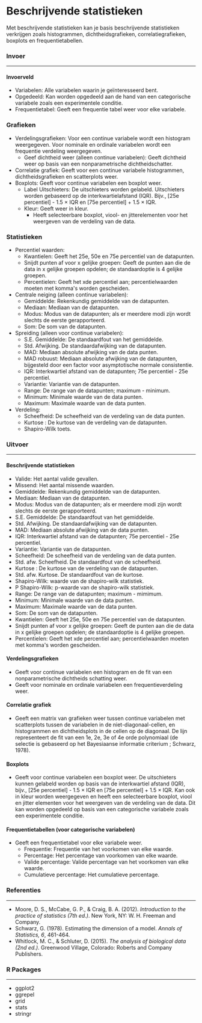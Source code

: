 Beschrijvende statistieken
===

Met beschrijvende statistieken kan je basis beschrijvende statistieken verkrijgen zoals histogrammen, dichtheidsgrafieken, correlatiegrafieken, boxplots en frequentietabellen. 

### Invoer
-------

#### Invoerveld 
- Variabelen: Alle variabelen waarin je geïnteresseerd bent. 
- Opgedeeld: Kan worden opgedeeld aan de hand van een categorische variabele zoals een experimentele conditie. 
- Frequentietabel: Geeft een frequentie tabel weer voor elke variabele.

### Grafieken 
- Verdelingsgrafieken: Voor een continue variabele wordt een histogram weergegeven. Voor nominale en ordinale variabelen wordt een frequentie verdeling weergegeven.
  - Geef dichtheid weer (alleen continue variabelen): Geeft dichtheid weer op basis van een nonparametrische dichtheidschatter. 
- Correlatie grafiek: Geeft voor een continue variabele histogrammen, dichtheidsgrafieken en scatterplots weer. 
- Boxplots: Geeft voor continue variabelen een boxplot weer.
  - Label Uitschieters: De uitschieters worden gelabeld. Uitschieters worden gebaseerd op de interkwartielafstand (IQR). Bijv., [25e percentiel] - 1.5 × IQR en [75e percentiel] +  1.5 × IQR.
  - Kleur: Geeft weer in kleur.
	- Heeft selecteerbare boxplot, viool- en jitterelementen voor het weergeven van de verdeling van de data. 

### Statistieken
- Percentiel waarden: 
  - Kwantielen: Geeft het 25e, 50e en 75e percentiel van de datapunten. 
  - Snijdt punten af voor x gelijke groepen: Geeft de punten aan die de data in x gelijke groepen opdelen; de standaardoptie is 4 gelijke groepen. 
  - Percentielen: Geeft het xde percentiel aan; percentielwaarden moeten met komma's worden gescheiden. 
- Centrale neiging (alleen continue variabelen):
  - Gemiddelde: Rekenkundig gemiddelde van de datapunten.
  - Mediaan: Mediaan van de datapunten.
  - Modus: Modus van de datapunten; als er meerdere modi zijn wordt slechts de eerste gerapporteerd. 
  - Som: De som van de datapunten. 
- Spreiding (alleen voor continue variabelen): 
  - S.E. Gemiddelde: De standaardfout van het gemiddelde. 
  - Std. Afwijking. De standaardafwijking van de datapunten. 
  - MAD: Mediaan absolute afwijking van de data punten. 
  - MAD robuust: Mediaan absolute afwijking van de datapunten, bijgesteld door een factor voor asymptotische normale consistentie. 
  - IQR: Interkwartiel afstand van de datapunten; 75e percentiel - 25e percentiel. 
  - Variantie: Variantie van de datapunten. 
  - Range: De range van de datapunten; maximum - minimum. 
  - Minimum: Minimale waarde van de data punten. 
  - Maximum: Maximale waarde van de data punten. 
- Verdeling: 
  - Scheefheid: De scheefheid van de verdeling van de data punten.
  - Kurtose : De kurtose van de verdeling van de datapunten. 
  - Shapiro-Wilk toets.

### Uitvoer
-------
#### Beschrijvende statistieken
- Valide: Het aantal valide gevallen. 
- Missend: Het aantal missende waarden. 
- Gemiddelde: Rekenkundig gemiddelde van de datapunten.
- Mediaan: Mediaan van de datapunten.
- Modus: Modus van de datapunten; als er meerdere modi zijn wordt slechts de eerste gerapporteerd. 
- S.E. Gemiddelde: De standaardfout van het gemiddelde. 
- Std. Afwijking. De standaardafwijking van de datapunten. 
- MAD: Mediaan absolute afwijking van de data punten. 
- IQR: Interkwartiel afstand van de datapunten; 75e percentiel - 25e percentiel. 
- Variantie: Variantie van de datapunten.
- Scheefheid: De scheefheid van de verdeling van de data punten.
- Std. afw. Scheefheid. De standaardfout van de scheefheid. 
- Kurtose : De kurtose van de verdeling van de datapunten. 
- Std. afw. Kurtose. De standaardfout van de kurtose. 
- Shapiro-Wilk: waarde van de shapiro-wilk statistiek.
- P Shapiro-Wilk: p-waarde van de shapiro-wilk statistiek.
- Range: De range van de datapunten; maximum - mimimum. 
- Minimum: Minimale waarde van de data punten. 
- Maximum: Maximale waarde van de data punten.
- Som: De som van de datapunten. 
- Kwantielen: Geeft het 25e, 50e en 75e percentiel van de datapunten. 
- Snijdt punten af voor x gelijke groepen: Geeft de punten aan die de data in x gelijke groepen opdelen; de standaardoptie is 4 gelijke groepen. 
- Percentielen: Geeft het xde percentiel aan; percentielwaarden moeten met komma's worden gescheiden. 

#### Verdelingsgrafieken
- Geeft voor continue variabelen een histogram en de fit van een nonparametrische dichtheids schatting weer. 
- Geeft voor nominale en ordinale variabelen een frequentieverdeling weer. 

#### Correlatie grafiek
- Geeft een matrix van grafieken weer tussen continue variabelen met scatterplots tussen de variabelen in de niet-diagonaal-cellen, en histogrammen en dichtheidsplots in de cellen op de diagonaal. De lijn representeert de fit van een 1e, 2e, 3e of 4e orde polynomiaal (de selectie is gebaseerd op het Bayesiaanse informatie criterium ; Schwarz, 1978).

#### Boxplots
- Geeft voor continue variabelen een boxplot weer. De uitschieters kunnen gelabeld worden op basis van de interkwartiel afstand (IQR), bijv., [25e percentiel] - 1.5 × IQR en [75e percentiel] + 1.5 × IQR. Kan ook in kleur worden weergegeven en heeft een selecteerbare boxplot, viool en jitter elementen voor het weergeven van de verdeling van de data. Dit kan worden opgedeeld op basis van een categorische variabele zoals een experimentele conditie. 

#### Frequentietabellen (voor categorische variabelen) 
- Geeft een frequentietabel voor elke variabele weer. 
  - Frequentie: Frequentie van het voorkomen van elke waarde.
  - Percentage: Het percentage van voorkomen van elke waarde.
  - Valide percentage: Valide percentage van het voorkomen van elke waarde.
  - Cumulatieve percentage: Het cumulatieve percentage. 

### Referenties
-------
- Moore, D. S., McCabe, G. P., & Craig, B. A. (2012). *Introduction to the practice of statistics (7th ed.)*. New York, NY: W. H. Freeman and Company.
- Schwarz, G. (1978). Estimating the dimension of a model. *Annals of Statistics, 6*, 461-464.
- Whitlock, M. C., & Schluter, D. (2015). *The analysis of biological data (2nd ed.)*. Greenwood Village, Colorado: Roberts and Company Publishers.

### R Packages
---
- ggplot2
- ggrepel
- grid
- stats
- stringr


